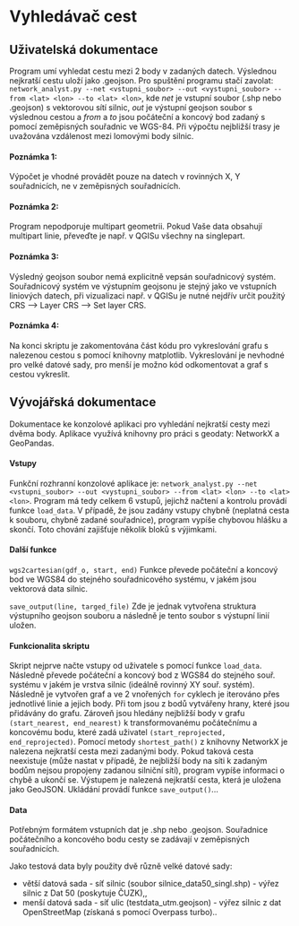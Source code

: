 # Vyhledávač cest
## Uživatelská dokumentace
Program umí vyhledat cestu mezi 2 body v zadaných datech. Výslednou nejkratší cestu uloží jako .geojson. Pro spuštění programu stačí zavolat:
  `network_analyst.py --net <vstupni_soubor> --out <vystupni_soubor> --from <lat> <lon> --to <lat> <lon>`, kde *net* je vstupní soubor (.shp nebo .geojson) s vektorovou sítí silnic, *out* je výstupní geojson soubor s výslednou cestou a *from* a *to* jsou počáteční a koncový bod zadaný s pomocí zeměpisných souřadnic ve WGS-84. Při výpočtu nejbližší trasy je uvažována vzdálenost mezi lomovými body silnic. 
#### Poznámka 1: 
Výpočet je vhodné provádět pouze na datech v rovinných X, Y souřadnicích, ne v zeměpisných souřadnicích.
#### Poznámka 2: 
Program nepodporuje multipart geometrii. Pokud Vaše data obsahují multipart linie, převeďte je např. v QGISu všechny na singlepart.
#### Poznámka 3: 
Výsledný geojson soubor nemá explicitně vepsán souřadnicový systém. Souřadnicový systém ve výstupním geojsonu je stejný jako ve vstupních liniových datech, při vizualizaci např. v QGISu je nutné nejdřív určit použitý CRS --> Layer CRS --> Set layer CRS.
#### Poznámka 4:
Na konci skriptu je zakomentována část kódu pro vykreslování grafu s nalezenou cestou s pomocí knihovny matplotlib. Vykreslování je nevhodné pro velké datové sady, pro menší je  možno kód odkomentovat a graf s cestou vykreslit. 

## Vývojářská dokumentace
Dokumentace ke konzolové aplikaci pro vyhledání nejkratší cesty mezi dvěma body. Aplikace využívá knihovny pro práci s geodaty: NetworkX a GeoPandas.

#### Vstupy
Funkční rozhranní konzolové aplikace je: `network_analyst.py --net <vstupni_soubor> --out <vystupni_soubor> --from <lat> <lon> --to <lat> <lon>`. Program má tedy celkem 6 vstupů, jejichž načtení a kontrolu provádí funkce `load_data`. V případě, že jsou zadány vstupy chybně (neplatná cesta k souboru, chybně zadané souřadnice), program vypíše chybovou hlášku a skončí. Toto chování zajišťuje několik bloků s výjimkami. 

#### Další funkce
`wgs2cartesian(gdf_o, start, end)`
Funkce převede počáteční a koncový bod ve WGS84 do stejného souřadnicového systému, v jakém jsou vektorová data silnic. 

`save_output(line, targed_file)`
Zde je jednak vytvořena struktura výstupního geojson souboru a následně je tento soubor s výstupní linií uložen. 

#### Funkcionalita skriptu
Skript nejprve načte vstupy od uživatele s pomocí funkce `load_data`. Následně převede počáteční a koncový bod z WGS84 do stejného souř. systému v jakém je vrstva silnic (ideálně rovinný XY souř. systém). Následně je vytvořen graf a ve 2 vnořených `for` cyklech je iterováno přes jednotlivé linie a jejich body. Při tom jsou z bodů vytvářeny hrany, které jsou přidávány do grafu. Zároveň jsou hledány nejbližší body v grafu `(start_nearest, end_nearest)` k transformovanému počátečnímu a koncovému bodu, které zadá uživatel `(start_reprojected, end_reprojected)`. Pomocí metody `shortest_path()` z knihovny NetworkX je nalezena nejkratší cesta mezi zadanými body. Pokud taková cesta neexistuje (může nastat v případě, že nejbližší body na síti k zadaným bodům nejsou propojeny zadanou silniční sítí), program vypíše informaci o chybě a ukončí se. Výstupem je nalezená nejkratší cesta, která je uložena jako GeoJSON. Ukládání provádí funkce `save_output()`...

#### Data
Potřebným formátem vstupních dat je .shp nebo .geojson. Souřadnice počátečního a koncového bodu cesty se zadávají v zeměpisných souřadnicích.

Jako testová data byly použity dvě různě velké datové sady: 
- větší datová sada - síť silnic (soubor silnice_data50_singl.shp) - výřez silnic z Dat 50 (poskytuje ČUZK),,
- menší datová sada - síť ulic (testdata_utm.geojson) - výřez silnic z dat OpenStreetMap (získaná s pomocí Overpass turbo).. 
